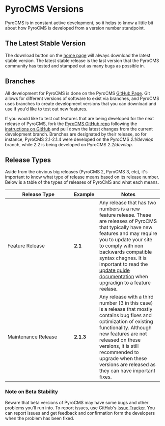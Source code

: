 # PyroCMS Versions

PyroCMS is in constant active development, so it helps to know a little bit about how PyroCMS is developed from a version number standpoint.

## The Latest Stable Version

The download button on the [home page](http://www.pyrocms.com) will always download the latest stable version. The latest stable release is the last version that the PyroCMS community has tested and stamped out as many bugs as possible in.

## Branches

All development for PyroCMS is done on the PyroCMS [GitHub Page](https://github.com/pyrocms/pyrocms). Git allows for different versions of software to exist via branches, and PyroCMS uses branches to create development versions that you can download and use if you'd like to test out new features.

If you would like to test out features that are being developed for the next release of PyroCMS, fork the [PyroCMS GitHub repo](https://github.com/pyrocms/pyrocms) following the [instructions on GitHub](https://help.github.com/articles/fork-a-repo) and pull down the latest changes from the current development branch. Branches are designated by their release, so for instance, PyroCMS 2.1-2.1.4 were developed on the PyroCMS *2.1/develop* branch, while 2.2 is being developed on PyroCMS *2.2/develop*.

## Release Types

Aside from the obvious big releases (PyroCMS 2, PyroCMS 3, etc), it's important to know what type of release means based on its release number. Below is a table of the types of releases of PyroCMS and what each means. 

<table class="table table-striped">
	<thead>
	<tr>
		<th width="200">Release Type</th>
		<th>Example</th>
		<th>Notes</th>
	</tr>
	<thead>
	<tbody>
	<tr>
		<td>Feature Release</td>
		<td><strong>2.1</strong>
		<td>Any release that has two numbers is a new feature release. These are releases of PyroCMS that typically have new features and may require you to update your site to comply with non backwards compatible syntax chagnes. It is important to read the <a href="">update guide documentation</a> when upgradign to a feature reelase.</td>
	</tr>
	<tr>
		<td>Maintenance Release</td>
		<td><strong>2.1.3</strong>
		<td>Any release with a third number (3 in this case) is a release that mostly contains bug fixes and optimization of existing functionality. Although new features are not released on these versions, it is still recommended to upgrade when these versions are released as they can have important fixes.</td>
	</tr>
	</tbody>
</table>

### Note on Beta Stability

Beware that beta versions of PyroCMS may have some bugs and other problems you'll run into. To report issues, use GitHub's [Issue Tracker](https://github.com/pyrocms/pyrocms/issues). You can report issues and get feedback and confirmation form the developers when the problem has been fixed.
